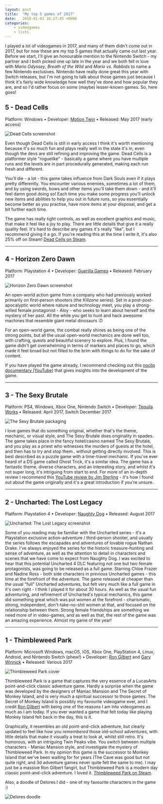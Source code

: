 ```yaml
---
layout: post
title:  "My top 5 games of 2017"
date:   2018-01-03 16:27:45 +0000
categories:
    - videogames
    - lists
---
```


I played a lot of videogames in 2017, and many of them didn't come out in 2017, but for now these are my top 5 games that actually came out last year. Before we start, I'll give an honourable mention to the Nintendo Switch - my partner and I both picked one up late in the year and we both fell in love with <em>Mario Odyssey</em>, <em>Breath of the Wild</em> and <em>Mario vs. Rabbids</em> to name a few Nintendo exclusives. Nintendo have really done great this year with Switch releases, but I'm not going to talk about those games just because I think it's fairly wide knowledge how well they've done and how popular they are, and so I'd rather focus on some (maybe) lesser-known games. So, here goes!

## 5 - Dead Cells

<p class="sub-info">Platform: Windows • Developer: <a href="https://motion-twin.com/en/">Motion Twin</a> • Released: May 2017 (early access)</p>

<img src="/assets/img/deadcells.png" class="post-thumbnail" alt="Dead Cells screenshot">

Even though Dead Cells is still in early access I think it's worth mentioning because it's so much fun and plays really well in the state it's in, even though the devs are still refining and improving the game. Dead Cells is a platformer style "roguelike" - basically a game where you have multiple runs and the levels are in part procedurally generated, making each run fresh and different.

You'll die - a lot - this game takes influence from Dark Souls even if it plays pretty differently. You encounter various enemies, sometimes a lot of them, and by using swords, bows and other items you'll take them down - and it'll feel damn good doing so! Each time you make some progress you'll unlock new items and abilities to help you out in future runs, so you essentially become better as you practise, have more items at your disposal, and get a bit further each time.

The game has really tight controls, as well as excellent graphics and music, that make it feel like a joy to play. There are little details that give it a really quality feel. It's hard to describe any games it's really "like", but I recommend giving it a go. If you're reading this at the time I write it, it's also 25% off on Steam! <a href="http://store.steampowered.com/app/588650/Dead_Cells/">Dead Cells on Steam</a>.

---

## 4 - Horizon Zero Dawn

<p class="sub-info">Platform: Playstation 4 • Developer: <a href="https://www.guerrilla-games.com/">Guerilla Games</a> • Released: February 2017</p>

<img src="/assets/img/horizon.jpg" class="post-thumbnail" alt="Horizon Zero Dawn screenshot">

An open-world action game from a company who had previously worked primarily on first-person shooters (the <em>Killzone</em> series). Set in a post-post-apocalyptic world where nature and technology meet, you play a strong-willed female protagonist - Aloy - who seeks to learn about herself and the mystery of her past. All the while you get to hunt and hack awesome machines that resemble giant metal dinosaurs :D

For an open-world game, the combat really shines as being one of the strong points, but all the usual open-world mechanics are done well too, with crafting, quests and beautiful scenery to explore. Plus, I found the game didn't get overwhelming in terms of markers and places to go, which made it feel broad but not filled to the brim with things to do for the sake of content.

If you have played the game already, I recommend checking out this <a href="https://www.youtube.com/watch?v=h9tLcD1r-6w">noclip documentary (YouTube)</a> that gives insights into the development of the game.

---

## 3 - The Sexy Brutale

<p class="sub-info">Platform: PS4, Windows, Xbox One, Nintendo Switch • Developer: <a href="http://www.tequilaworks.com/">Tequila Works</a> • Released: April 2017, Switch December 2017</p>

<img src="/assets/img/sexybrutale.jpg" class="post-thumbnail" alt="The Sexy Brutale packaging">

I love games that do something original, whether that's the theme, mechanic, or visual style, and The Sexy Brutale does originality in spades. The game takes place in the fancy hotel/casino named The Sexy Brutale, and you play as a priest who witnesses the murders of guests at the hotel, and then has to try and stop them.. without getting directly involved. This is best described as a puzzle game with a time-travel mechanic. If you've ever heard of a DS game called Ghost Trick, it's a similar idea. The game has a fantastic theme, diverse characters, and an interesting story, and whilst it's not super long, it's intriguing from start to end. For more of an in-depth review I recommend this <a href="https://www.youtube.com/watch?v=9jsusUWqfSc">YouTube review by Jim Sterling</a> - it's how I found out about the game originally and it's a great introduction if you're unsure.

---

## 2 - Uncharted: The Lost Legacy

<p class="sub-info">Platform: Playstation 4 • Developer: <a href="https://www.naughtydog.com/">Naughty Dog</a> • Released: August 2017</p>

<img src="/assets/img/uncharted.jpg" class="post-thumbnail" alt="Uncharted: The Lost Legacy screenshot">

Some of you reading may be familiar with the Uncharted series - it's a Playstation exclusive action-adventure / third-person shooter, and usually the series follows the escapades and adventures of lovable rogue Nathan Drake. I've always enjoyed the series for the historic treasure-hunting and sense of adventure, as well as the attention to detail in characters and scenes that we have come to expect from Naughty Dog. I was excited to hear that this potential Uncharted 4 DLC featuring not one but two female protagonists, was going to be released as a full game. Starring Chloe Frazer and Nadine Ross - both side characters in previous Uncharted games - this time at the forefront of the adventure. The game released at cheaper than the usual "full" Uncharted adventures, but felt very much like a full game in it's own right - I think I played it for about 30 hours. As well as the usual fun adventuring, and refinement of Uncharted's typical mechanics, this game did something great which was put women at the forefront - charismatic, strong, independent, don't-take-no-shit women at that, and focused on the relationship between them. Strong female friendships are something we need more of in video-games, and as well as that, the rest of the game was an amazing experience. Almost my game of the year!

---

## 1 - Thimbleweed Park

<p class="sub-info">Platform: Microsoft Windows, macOS, iOS, Xbox One, PlayStation 4, Linux, Android, and Nintendo Switch (phew!) • Developer: <a href="https://en.wikipedia.org/wiki/Ron_Gilbert/">Ron Gilbert</a> and <a href="https://en.wikipedia.org/wiki/Gary_Winnick_(game_developer)">Gary Winnick</a> • Released: Various 2017</p>

<img src="/assets/img/Thimbleweed-Park-Cover.jpg" alt="Thimbleweed Park cover">

Thimbleweed Park is a game that captures the very essence of a LucasArts point-and-click classic adventure game. Hardly a surprise when the game was developed by the designers of Maniac Mansion and The Secret of Monkey Island, and is very much a spiritual successor to those games. The Secret of Monkey Island is possibly my favourite videogame ever, and I credit <a href="https://en.wikipedia.org/wiki/Ron_Gilbert/">Ron Gilbert</a> with being one of the reasons I am into videogames as much as I am today. If you ever wanted a game that felt today like playing Monkey Island felt back in the day, this is it.

Graphically, it resembles an old point-and-click adventure, but clearly updated to feel like how you <em>remembered</em> those old-school adventures, with little details that make it visually a treat to look at, whilst still retro. It's humorous, with an intriguing Twin Peaks vibe. You switch between multiple characters - Maniac Mansion style, and investigate the mystery of Thimbleweed Park. In my opinion this game is the successor to Monkey Island that we've been waiting for for years (The Cave was good but not quite right, and 3d adventure games never quite felt the same to me). I may just be a massive Ron Gilbert fangirl, but Thimbleweed Park is a modern day classic point-and-click adventure. I loved it. <a href="http://store.steampowered.com/app/569860/Thimbleweed_Park/">Thimbleweed Park on Steam</a>.

Also, a doodle of Delores I did - one of my favourite characters in the game :)

<img src="/assets/img/delores.jpg" alt="Delores doodle">
